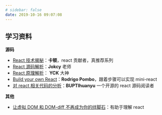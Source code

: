 ```yaml
---
# sidebar: false
date: 2019-10-16 09:07:08
---
```


## 学习资料

**源码**

- [React 技术揭秘](https://react.iamkasong.com/me.html)：**卡顿**，react 贡献者，真推荐系列
- [React 源码解析](https://react.jokcy.me/)：**Jokcy** 老师
- [React 原理解析](https://yuchengkai.cn/react/)： **YCK** 大神
- [Build your own React](https://pomb.us/build-your-own-react/)：**Rodrigo Pombo**，跟着步骤可以实现 mini-react
- [对 react 相关代码的分析](https://github.com/BUPTlhuanyu/ReactNote)：**BUPTlhuanyu** 一个开源的 react 源码阅读者

**其他**

- [让虚拟 DOM 和 DOM-diff 不再成为你的绊脚石](https://juejin.im/post/5c8e5e4951882545c109ae9c)：有助于理解 react

